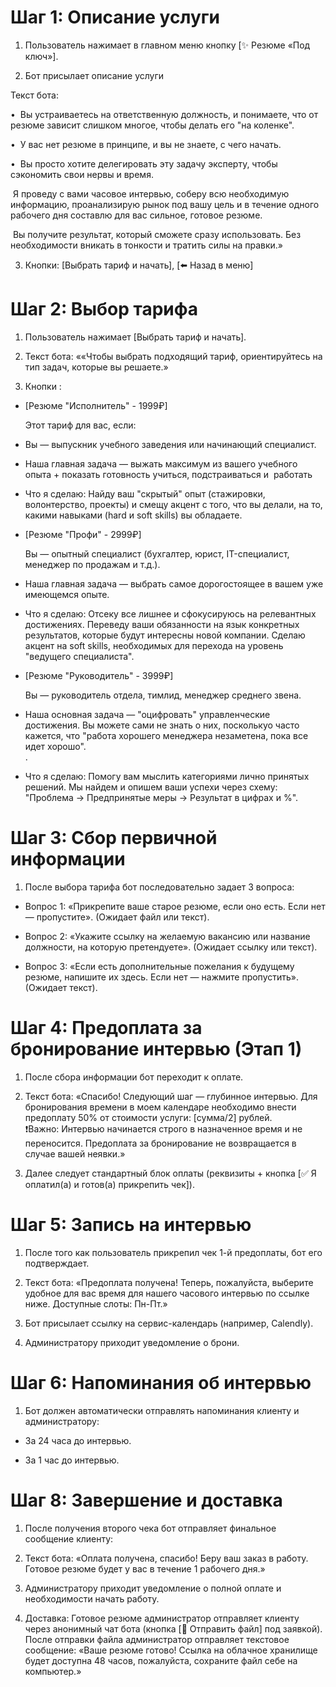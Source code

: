 # Шаг 1: Описание услуги

1. Пользователь нажимает в главном меню кнопку [✨ Резюме «Под ключ»].
    
2. Бот присылает описание услуги
    

Текст бота:  
  

•  Вы устраиваетесь на ответственную должность, и понимаете, что от резюме зависит слишком многое, чтобы делать его "на коленке".

•  У вас нет резюме в принципе, и вы не знаете, с чего начать.

•  Вы просто хотите делегировать эту задачу эксперту, чтобы сэкономить свои нервы и время.

  

 Я проведу с вами часовое интервью, соберу всю необходимую информацию, проанализирую рынок под вашу цель и в течение одного рабочего дня составлю для вас сильное, готовое резюме.

 Вы получите результат, который сможете сразу использовать. Без необходимости вникать в тонкости и тратить силы на правки.»

  

3. Кнопки: [Выбрать тариф и начать], [⬅️ Назад в меню]
    

# Шаг 2: Выбор тарифа

1. Пользователь нажимает [Выбрать тариф и начать].
    
2. Текст бота: ««Чтобы выбрать подходящий тариф, ориентируйтесь на тип задач, которые вы решаете.»
    
3. Кнопки :
    

- [Резюме "Исполнитель" - 1999₽]  
      
    Этот тариф для вас, если:
    
- Вы — выпускник учебного заведения или начинающий специалист.
    
- Наша главная задача — выжать максимум из вашего учебного опыта + показать готовность учиться, подстраиваться и  работать  
      
    
- Что я сделаю: Найду ваш "скрытый" опыт (стажировки, волонтерство, проекты) и смещу акцент с того, что вы делали, на то, какими навыками (hard и soft skills) вы обладаете.  
      
      
    
- [Резюме "Профи" - 2999₽]  
      
    Вы — опытный специалист (бухгалтер, юрист, IT-специалист, менеджер по продажам и т.д.).
    
- Наша главная задача — выбрать самое дорогостоящее в вашем уже имеющемся опыте.
    
- Что я сделаю: Отсеку все лишнее и сфокусируюсь на релевантных достижениях. Переведу ваши обязанности на язык конкретных результатов, которые будут интересны новой компании. Сделаю акцент на soft skills, необходимых для перехода на уровень "ведущего специалиста".  
      
    
- [Резюме "Руководитель" - 3999₽]  
      
    Вы — руководитель отдела, тимлид, менеджер среднего звена.
    
- Наша основная задача — "оцифровать" управленческие достижения. Вы можете сами не знать о них, посколькуо часто кажется, что "работа хорошего менеджера незаметена, пока все идет хорошо".  
    .
    
- Что я сделаю: Помогу вам мыслить категориями лично принятых решений. Мы найдем и опишем ваши успехи через схему: "Проблема -> Предпринятые меры -> Результат в цифрах и %".  
      
      
    

# Шаг 3: Сбор первичной информации

1. После выбора тарифа бот последовательно задает 3 вопроса:
    

- Вопрос 1: «Прикрепите ваше старое резюме, если оно есть. Если нет — пропустите». (Ожидает файл или текст).
    
- Вопрос 2: «Укажите ссылку на желаемую вакансию или название должности, на которую претендуете». (Ожидает ссылку или текст).
    
- Вопрос 3: «Если есть дополнительные пожелания к будущему резюме, напишите их здесь. Если нет — нажмите пропустить». (Ожидает текст).
    

# Шаг 4: Предоплата за бронирование интервью (Этап 1)

1. После сбора информации бот переходит к оплате.
    
2. Текст бота: «Спасибо! Следующий шаг — глубинное интервью. Для бронирования времени в моем календаре необходимо внести предоплату 50% от стоимости услуги: [сумма/2] рублей.  
    ❗️Важно: Интервью начинается строго в назначенное время и не переносится. Предоплата за бронирование не возвращается в случае вашей неявки.»
    
3. Далее следует стандартный блок оплаты (реквизиты + кнопка [✅ Я оплатил(а) и готов(а) прикрепить чек]).
    

# Шаг 5: Запись на интервью

1. После того как пользователь прикрепил чек 1-й предоплаты, бот его подтверждает.
    
2. Текст бота: «Предоплата получена! Теперь, пожалуйста, выберите удобное для вас время для нашего часового интервью по ссылке ниже. Доступные слоты: Пн-Пт.»
    
3. Бот присылает ссылку на сервис-календарь (например, Calendly).
    
4. Администратору приходит уведомление о брони.
    

# Шаг 6: Напоминания об интервью

1. Бот должен автоматически отправлять напоминания клиенту и администратору:
    

- За 24 часа до интервью.
    
- За 1 час до интервью.
    

# Шаг 8: Завершение и доставка

1. После получения второго чека бот отправляет финальное сообщение клиенту:
    
2. Текст бота: «Оплата получена, спасибо! Беру ваш заказ в работу. Готовое резюме будет у вас в течение 1 рабочего дня.»
    
3. Администратору приходит уведомление о полной оплате и необходимости начать работу.
    
4. Доставка: Готовое резюме администратор отправляет клиенту через анонимный чат бота (кнопка [📂 Отправить файл] под заявкой). После отправки файла администратор отправляет текстовое сообщение: «Ваше резюме готово! Ссылка на облачное хранилище будет доступна 48 часов, пожалуйста, сохраните файл себе на компьютер.»